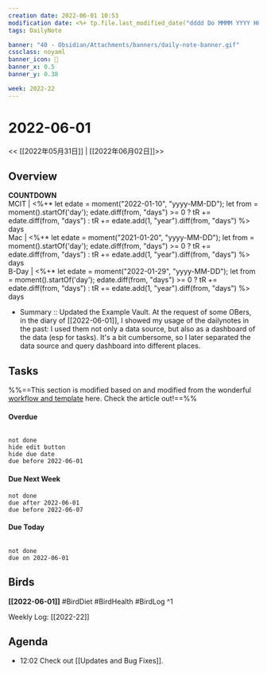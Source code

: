 ```yaml
---
creation date: 2022-06-01 10:53
modification date: <%+ tp.file.last_modified_date("dddd Do MMMM YYYY HH:mm:ss") %>
tags: DailyNote

banner: "40 - Obsidian/Attachments/banners/daily-note-banner.gif"
cssclass: noyaml
banner_icon: 💌
banner_x: 0.5
banner_y: 0.38

week: 2022-22
---
```


# 2022-06-01

<< [[2022年05月31日]] | [[2022年06月02日]]>>


## Overview

<p class="stickies";>
<b>COUNTDOWN</b><br>
MCIT | <%+* let edate = moment("2022-01-10", "yyyy-MM-DD"); let from = moment().startOf('day'); edate.diff(from, "days") >= 0 ? tR += edate.diff(from, "days") : tR += edate.add(1, "year").diff(from, "days") %> days</br>
Mac | <%+* let edate = moment("2021-01-20", "yyyy-MM-DD"); let from = moment().startOf('day'); edate.diff(from, "days") >= 0 ? tR += edate.diff(from, "days") : tR += edate.add(1, "year").diff(from, "days") %> days</br>
B-Day | <%+* let edate = moment("2022-01-29", "yyyy-MM-DD"); let from = moment().startOf('day'); edate.diff(from, "days") >= 0 ? tR += edate.diff(from, "days") : tR += edate.add(1, "year").diff(from, "days") %> days</br>
<!-- --- -->
</p>

- Summary :: Updated the Example Vault. At the request of some OBers, in the diary of [[2022-06-01]], I showed my usage of the dailynotes in the past: I used them not only a data source, but also as a dashboard of the data (esp for tasks). It's a bit cumbersome, so I later separated the data source and query dashboard into different places.

## Tasks
%%==This section is modified based on and modified from the wonderful [workflow and template](https://benenewton.medium.com/my-obsidian-daily-note-template-a4bdab53dc62) here. Check the article out!==%%

#### Overdue
```tasks

not done
hide edit button
hide due date
due before 2022-06-01

```

#### Due Next Week

```tasks
not done
due after 2022-06-01
due before 2022-06-07
```

#### Due Today

```tasks

not done
due on 2022-06-01

```


## Birds
**[[2022-06-01]]**
#BirdDiet 
#BirdHealth 
#BirdLog 
^1

Weekly Log: [[2022-22]]

## Agenda

- 12:02 Check out [[Updates and Bug Fixes]].